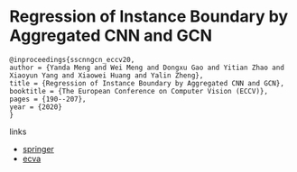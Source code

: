 # Regression of Instance Boundary by Aggregated CNN and GCN

```
@inproceedings{sscnngcn_eccv20,
author = {Yanda Meng and Wei Meng and Dongxu Gao and Yitian Zhao and Xiaoyun Yang and Xiaowei Huang and Yalin Zheng},
title = {Regression of Instance Boundary by Aggregated CNN and GCN},
booktitle = {The European Conference on Computer Vision (ECCV)},
pages = {190--207},
year = {2020}
}
```

links
- [springer](https://link.springer.com/chapter/10.1007/978-3-030-58598-3_12)
- [ecva](https://www.ecva.net/papers/eccv_2020/papers_ECCV/html/512_ECCV_2020_paper.php)
